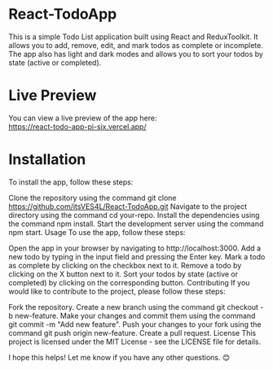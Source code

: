 ﻿# React-TodoApp

This is a simple Todo List application built using React and ReduxToolkit. It allows you to add, remove, edit, and mark todos as complete or incomplete. The app also has light and dark modes and allows you to sort your todos by state (active or completed).

# Live Preview
You can view a live preview of the app here:<br/>
https://react-todo-app-pi-six.vercel.app/
<br/>
# Installation

To install the app, follow these steps:

Clone the repository using the command git clone https://github.com/itsVES4L/React-TodoApp.git‌
Navigate to the project directory using the command cd your-repo.
Install the dependencies using the command npm install.
Start the development server using the command npm start.
Usage
To use the app, follow these steps:

Open the app in your browser by navigating to http://localhost:3000.
Add a new todo by typing in the input field and pressing the Enter key.
Mark a todo as complete by clicking on the checkbox next to it.
Remove a todo by clicking on the X button next to it.
Sort your todos by state (active or completed) by clicking on the corresponding button.
Contributing
If you would like to contribute to the project, please follow these steps:

Fork the repository.
Create a new branch using the command git checkout -b new-feature.
Make your changes and commit them using the command git commit -m "Add new feature".
Push your changes to your fork using the command git push origin new-feature.
Create a pull request.
License
This project is licensed under the MIT License - see the LICENSE file for details.

I hope this helps! Let me know if you have any other questions. 😊